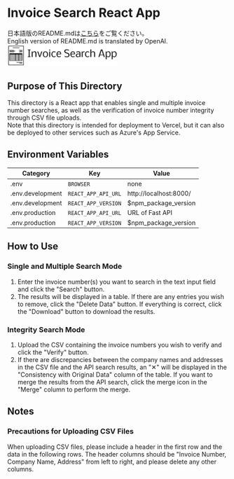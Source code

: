 # Invoice Search React App
日本語版のREADME.mdは[こちら](/README.md)をご覧ください。  
English version of README.md is translated by OpenAI.  
<img src="src/assets/img/Invoice%20Search%20App-logo.png" width="50%">  

## Purpose of This Directory  
This directory is a React app that enables single and multiple invoice number searches, as well as the verification of invoice number integrity through CSV file uploads.    
Note that this directory is intended for deployment to Vercel, but it can also be deployed to other services such as Azure's App Service.  
  
## Environment Variables  
| Category         | Key                  | Value                   |   
| ---------------- | -------------------- | ----------------------- |   
| .env             | `BROWSER`           | none                    |   
| .env.development | `REACT_APP_API_URL` | http://localhost:8000/  |   
| .env.development | `REACT_APP_VERSION` | $npm_package_version    |   
| .env.production  | `REACT_APP_API_URL` | URL of Fast API         |   
| .env.production  | `REACT_APP_VERSION` | $npm_package_version    |   
  
## How to Use  
### Single and Multiple Search Mode  
1. Enter the invoice number(s) you want to search in the text input field and click the "Search" button.  
2. The results will be displayed in a table. If there are any entries you wish to remove, click the "Delete Data" button. If everything is correct, click the "Download" button to download the results.  
  
### Integrity Search Mode  
1. Upload the CSV containing the invoice numbers you wish to verify and click the "Verify" button.  
2. If there are discrepancies between the company names and addresses in the CSV file and the API search results, an "✕" will be displayed in the "Consistency with Original Data" column of the table. If you want to merge the results from the API search, click the merge icon in the "Merge" column to perform the merge.  
  
## Notes  
### Precautions for Uploading CSV Files  
When uploading CSV files, please include a header in the first row and the data in the following rows. The header columns should be "Invoice Number, Company Name, Address" from left to right, and please delete any other columns.  